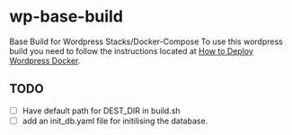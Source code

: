 # wp-base-build
Base Build for Wordpress Stacks/Docker-Compose
To use this wordpress build you need to follow the instructions located at [How to Deploy Wordpress Docker](https://technotes.wiredelf.com/wordpress/wordpress-docker-dexs).

## TODO
- [ ] Have default path for DEST_DIR in build.sh
- [ ] add an init_db.yaml file for initilising the database.
